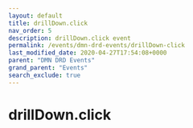```yaml
---
layout: default
title: drillDown.click
nav_order: 5
description: drillDown.click event
permalink: /events/dmn-drd-events/drillDown-click
last_modified_date: 2020-04-27T17:54:08+0000
parent: "DMN DRD Events"
grand_parent: "Events"
search_exclude: true
---
```


# drillDown.click
